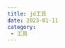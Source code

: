 ```yaml
---
title: jd工具
date: 2023-01-11
category:
 - 工具
---
```

<T123/>

<script setup lang="ts">
import Tjd from "@Tjd";
</script>